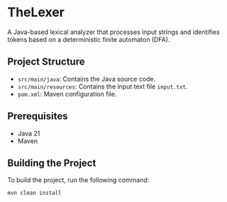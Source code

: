 # TheLexer

A Java-based lexical analyzer that processes input strings and identifies tokens based on a deterministic finite automaton (DFA).

## Project Structure

- `src/main/java`: Contains the Java source code.
- `src/main/resources`: Contains the input text file `input.txt`.
- `pom.xml`: Maven configuration file.

## Prerequisites

- Java 21
- Maven

## Building the Project

To build the project, run the following command:

```sh
mvn clean install
